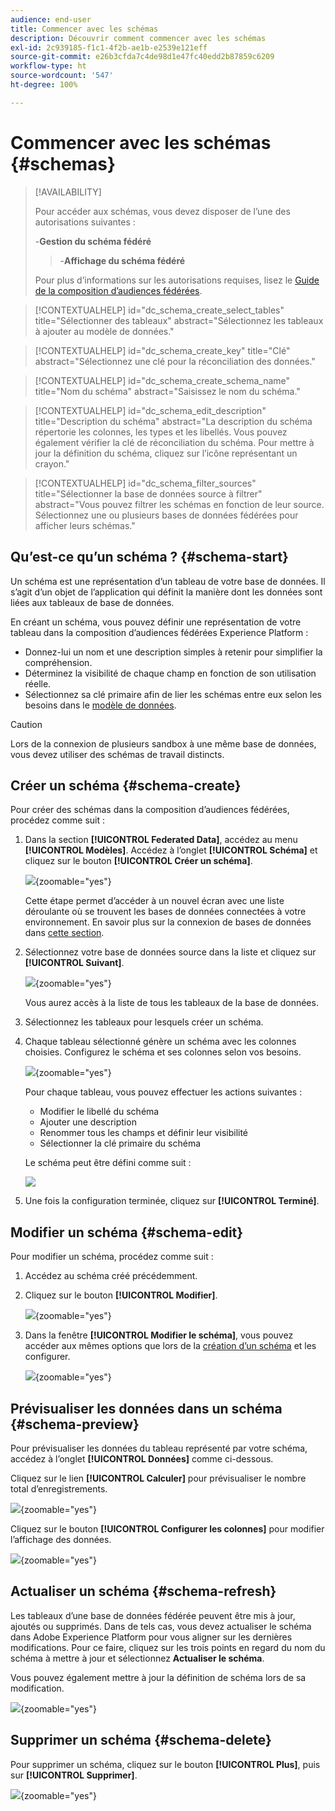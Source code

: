 ```yaml
---
audience: end-user
title: Commencer avec les schémas
description: Découvrir comment commencer avec les schémas
exl-id: 2c939185-f1c1-4f2b-ae1b-e2539e121eff
source-git-commit: e26b3cfda7c4de98d1e47fc40edd2b87859c6209
workflow-type: ht
source-wordcount: '547'
ht-degree: 100%

---
```


# Commencer avec les schémas {#schemas}

>[!AVAILABILITY]
>
>Pour accéder aux schémas, vous devez disposer de l’une des autorisations suivantes :
>
>-**Gestion du schéma fédéré**
>>-**Affichage du schéma fédéré**
>
>Pour plus d’informations sur les autorisations requises, lisez le [Guide de la composition d’audiences fédérées](/help/start/feature-access.md).

>[!CONTEXTUALHELP]
>id="dc_schema_create_select_tables"
>title="Sélectionner des tableaux"
>abstract="Sélectionnez les tableaux à ajouter au modèle de données."

>[!CONTEXTUALHELP]
>id="dc_schema_create_key"
>title="Clé"
>abstract="Sélectionnez une clé pour la réconciliation des données."

>[!CONTEXTUALHELP]
>id="dc_schema_create_schema_name"
>title="Nom du schéma"
>abstract="Saisissez le nom du schéma."


>[!CONTEXTUALHELP]
>id="dc_schema_edit_description"
>title="Description du schéma"
>abstract="La description du schéma répertorie les colonnes, les types et les libellés. Vous pouvez également vérifier la clé de réconciliation du schéma. Pour mettre à jour la définition du schéma, cliquez sur l’icône représentant un crayon."

>[!CONTEXTUALHELP]
>id="dc_schema_filter_sources"
>title="Sélectionner la base de données source à filtrer"
>abstract="Vous pouvez filtrer les schémas en fonction de leur source. Sélectionnez une ou plusieurs bases de données fédérées pour afficher leurs schémas."

## Qu’est-ce qu’un schéma ? {#schema-start}

Un schéma est une représentation d’un tableau de votre base de données. Il s’agit d’un objet de l’application qui définit la manière dont les données sont liées aux tableaux de base de données.

En créant un schéma, vous pouvez définir une représentation de votre tableau dans la composition d’audiences fédérées Experience Platform :

* Donnez-lui un nom et une description simples à retenir pour simplifier la compréhension.
* Déterminez la visibilité de chaque champ en fonction de son utilisation réelle.
* Sélectionnez sa clé primaire afin de lier les schémas entre eux selon les besoins dans le [modèle de données](../data-management/gs-models.md#data-model-start).

>[!CAUTION]
>
>Lors de la connexion de plusieurs sandbox à une même base de données, vous devez utiliser des schémas de travail distincts.
>

## Créer un schéma {#schema-create}

Pour créer des schémas dans la composition d’audiences fédérées, procédez comme suit :

1. Dans la section **[!UICONTROL Federated Data]**, accédez au menu **[!UICONTROL Modèles]**. Accédez à l’onglet **[!UICONTROL Schéma]** et cliquez sur le bouton **[!UICONTROL Créer un schéma]**.

   ![](assets/schema_create.png){zoomable="yes"}

   Cette étape permet d’accéder à un nouvel écran avec une liste déroulante où se trouvent les bases de données connectées à votre environnement. En savoir plus sur la connexion de bases de données dans [cette section](../connections/connections.md#connections-fdb).

1. Sélectionnez votre base de données source dans la liste et cliquez sur **[!UICONTROL Suivant]**.

   ![](assets/schema_tables.png){zoomable="yes"}

   Vous aurez accès à la liste de tous les tableaux de la base de données.

1. Sélectionnez les tableaux pour lesquels créer un schéma.

1. Chaque tableau sélectionné génère un schéma avec les colonnes choisies. Configurez le schéma et ses colonnes selon vos besoins.

   ![](assets/schema_fields.png){zoomable="yes"}

   Pour chaque tableau, vous pouvez effectuer les actions suivantes :

   * Modifier le libellé du schéma
   * Ajouter une description
   * Renommer tous les champs et définir leur visibilité
   * Sélectionner la clé primaire du schéma

   Le schéma peut être défini comme suit :

   ![](assets/schema_example.png)

1. Une fois la configuration terminée, cliquez sur **[!UICONTROL Terminé]**.

## Modifier un schéma {#schema-edit}

Pour modifier un schéma, procédez comme suit :

1. Accédez au schéma créé précédemment.

1. Cliquez sur le bouton **[!UICONTROL Modifier]**.

   ![](assets/schema_edit.png){zoomable="yes"}

1. Dans la fenêtre **[!UICONTROL Modifier le schéma]**, vous pouvez accéder aux mêmes options que lors de la [création d’un schéma](#schema-create) et les configurer.

   ![](assets/schema_edit_orders.png){zoomable="yes"}

## Prévisualiser les données dans un schéma {#schema-preview}

Pour prévisualiser les données du tableau représenté par votre schéma, accédez à l’onglet **[!UICONTROL Données]** comme ci-dessous.

Cliquez sur le lien **[!UICONTROL Calculer]** pour prévisualiser le nombre total d’enregistrements.

![](assets/schema_data.png){zoomable="yes"}

Cliquez sur le bouton **[!UICONTROL Configurer les colonnes]** pour modifier l’affichage des données.

![](assets/schema_columns.png){zoomable="yes"}

## Actualiser un schéma {#schema-refresh}

Les tableaux d’une base de données fédérée peuvent être mis à jour, ajoutés ou supprimés. Dans de tels cas, vous devez actualiser le schéma dans Adobe Experience Platform pour vous aligner sur les dernières modifications. Pour ce faire, cliquez sur les trois points en regard du nom du schéma à mettre à jour et sélectionnez **Actualiser le schéma**.

Vous pouvez également mettre à jour la définition de schéma lors de sa modification.

![](assets/schema_refresh.png){zoomable="yes"}


## Supprimer un schéma {#schema-delete}

Pour supprimer un schéma, cliquez sur le bouton **[!UICONTROL Plus]**, puis sur **[!UICONTROL Supprimer]**.

![](assets/schema_delete.png){zoomable="yes"}
